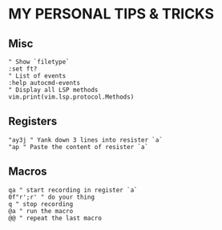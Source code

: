 # MY PERSONAL TIPS & TRICKS

## Misc

```vim
" Show `filetype`
:set ft?
" List of events
:help autocmd-events
" Display all LSP methods
vim.print(vim.lsp.protocol.Methods)
```

## Registers

```vim
"ay3j " Yank down 3 lines into resister `a`
"ap " Paste the content of resister `a`
```

## Macros

```vim
qa " start recording in register `a`
0f"r';r' " do your thing
q " stop recording
@a " run the macro
@@ " repeat the last macro
```
